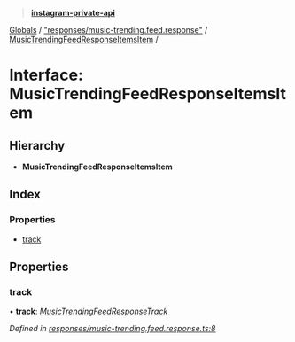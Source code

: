 > **[instagram-private-api](../README.md)**

[Globals](../README.md) / ["responses/music-trending.feed.response"](../modules/_responses_music_trending_feed_response_.md) / [MusicTrendingFeedResponseItemsItem](_responses_music_trending_feed_response_.musictrendingfeedresponseitemsitem.md) /

# Interface: MusicTrendingFeedResponseItemsItem

## Hierarchy

* **MusicTrendingFeedResponseItemsItem**

## Index

### Properties

* [track](_responses_music_trending_feed_response_.musictrendingfeedresponseitemsitem.md#track)

## Properties

###  track

• **track**: *[MusicTrendingFeedResponseTrack](_responses_music_trending_feed_response_.musictrendingfeedresponsetrack.md)*

*Defined in [responses/music-trending.feed.response.ts:8](https://github.com/dilame/instagram-private-api/blob/3e16058/src/responses/music-trending.feed.response.ts#L8)*